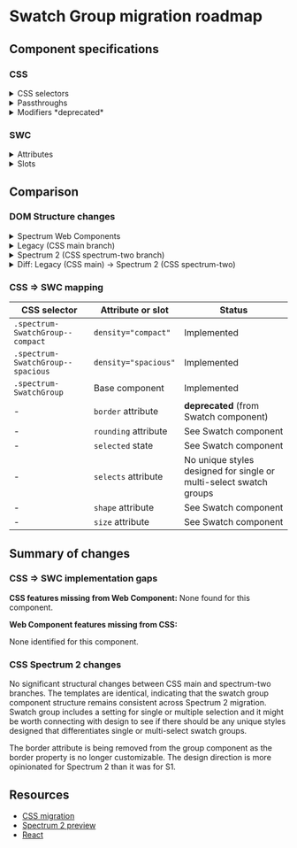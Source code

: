 # Swatch Group migration roadmap

## Component specifications

### CSS

<details>
<summary>CSS selectors</summary>

**Root class**: `.spectrum-SwatchGroup`

**Variants**:

- **Density**:
- `.spectrum-SwatchGroup--compact`
- `.spectrum-SwatchGroup--spacious`

</details>

<details>
<summary>Passthroughs</summary>

- `--mod-swatch-border-opacity`

</details>

<details>
<summary>Modifiers *deprecated*</summary>

- `--mod-swatchgroup-spacing`

</details>

### SWC

<details>
<summary>Attributes</summary>

- `border` (string) - Border style: 'light', 'none' **deprecated** (from Swatch component)
- `density` (string) - Density: 'compact', 'spacious'
- `rounding` (string) - Corner rounding: 'none', 'full'
- `shape` (string) - Shape variant: 'rectangle' **note**: should this be combined with rounding?
- `selected` (array) - Array of selected swatch values
- `selects` (string) - Selection mode: 'single', 'multiple' **note**: does this need any unique styles designed for single or multi-select swatch groups?
- `size` (string) - Size: 'xs', 's', 'm' (default), 'l'

</details>

<details>
<summary>Slots</summary>

- Default slot - Swatch elements to manage as a group

</details>

## Comparison

### DOM Structure changes

<details>
<summary>Spectrum Web Components</summary>

```html
<slot @change="[handleChange]" @slotchange="[manageChange]">
    <!-- Swatch elements -->
</slot>
```

</details>

<details>
<summary>Legacy (CSS main branch)</summary>

```html
<div
    class="spectrum-SwatchGroup spectrum-SwatchGroup--compact"
    style="max-inline-size: [containerWidth]; size: calc([items.length] / 10 * 32px);"
    id="[id]"
>
    <!-- Swatch elements -->
</div>
```

</details>

<details>
<summary>Spectrum 2 (CSS spectrum-two branch)</summary>

```html
<div
    class="spectrum-SwatchGroup spectrum-SwatchGroup--compact"
    style="max-inline-size: [containerWidth]; size: calc([items.length] / 10 * 32px);"
    id="[id]"
>
    <!-- Swatch elements -->
</div>
```

</details>

<details>
<summary>Diff: Legacy (CSS main) → Spectrum 2 (CSS spectrum-two)</summary>

No significant structural changes.

</details>

### CSS => SWC mapping

| CSS selector                      | Attribute or slot    | Status                                                             |
| --------------------------------- | -------------------- | ------------------------------------------------------------------ |
| `.spectrum-SwatchGroup--compact`  | `density="compact"`  | Implemented                                                        |
| `.spectrum-SwatchGroup--spacious` | `density="spacious"` | Implemented                                                        |
| `.spectrum-SwatchGroup`           | Base component       | Implemented                                                        |
| -                                 | `border` attribute   | **deprecated** (from Swatch component)                             |
| -                                 | `rounding` attribute | See Swatch component                                               |
| -                                 | `selected` state     | See Swatch component                                               |
| -                                 | `selects` attribute  | No unique styles designed for single or multi-select swatch groups |
| -                                 | `shape` attribute    | See Swatch component                                               |
| -                                 | `size` attribute     | See Swatch component                                               |

## Summary of changes

### CSS => SWC implementation gaps

**CSS features missing from Web Component:**
None found for this component.

**Web Component features missing from CSS:**

None identified for this component.

### CSS Spectrum 2 changes

No significant structural changes between CSS main and spectrum-two branches. The templates are identical, indicating that the swatch group component structure remains consistent across Spectrum 2 migration. Swatch group includes a setting for single or multiple selection and it might be worth connecting with design to see if there should be any unique styles designed that differentiates single or multi-select swatch groups.

The border attribute is being removed from the group component as the border property is no longer customizable. The design direction is more opinionated for Spectrum 2 than it was for S1.

## Resources

- [CSS migration](https://github.com/adobe/spectrum-css/pull/3677)
- [Spectrum 2 preview](https://spectrumcss.z13.web.core.windows.net/pr-2352/index.html?path=/docs/components-swatch-group--docs)
- [React](https://react-spectrum.adobe.com/s2/index.html?path=/docs/colorswatchpicker--docs)
